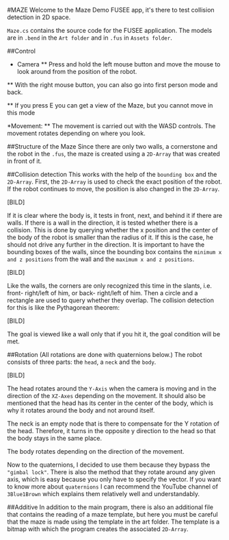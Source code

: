 #MAZE
Welcome to the Maze Demo FUSEE app, it's there to test collision detection in 2D space.

`Maze.cs` contains the source code for the FUSEE application.
The models are in  `.bend` in the `Art folder` and in `.fus` in `Assets folder`.

##Control
* Camera
** Press and hold the left mouse button and move the mouse to look around from the position of the robot.
   
** With the right mouse button, you can also go into first person mode and back.
   
** If you press E you can get a view of the Maze, but you cannot move in this mode


*Movement:
** The movement is carried out with the WASD controls. The movement rotates depending on where you look.

##Structure of the Maze
Since there are only two walls, a cornerstone and the robot in the `.fus`, the maze is created using a `2D-Array` that was created in front of it.

##Collision detection
This works with the help of the `bounding box` and the `2D-Array`. First, the `2D-Array` is used to check the exact position of the robot. If the robot continues to move, the position is also changed in the `2D-Array`.

[BILD]

If it is clear where the body is, it tests in front, next, and behind it if there are walls. If there is a wall in the direction, it is tested whether there is a collision. This is done by querying whether the x position and the center of the body of the robot is smaller than the radius of it. If this is the case, he should not drive any further in the direction. It is important to have the bounding boxes of the walls, since the bounding box contains the `minimum x and z positions` from the wall and the `maximum x and z positions`.

[BILD]

Like the walls, the corners are only recognized this time in the slants, i.e. front- right/left of him, or back- right/left of him. Then a circle and a rectangle are used to query whether they overlap.
The collision detection for this is like the Pythagorean theorem:
	
[BILD]

The goal is viewed like a wall only that if you hit it, the goal condition will be met.

##Rotation
(All rotations are done with quaternions below.)
The robot consists of three parts: the `head`, a `neck` and the `body`.

[BILD]

The head rotates around the `Y-Axis` when the camera is moving and in the direction of the `XZ-Axes` depending on the movement. It should also be mentioned that the head has its center in the center of the body, which is why it rotates around the body and not around itself.

The neck is an empty node that is there to compensate for the Y rotation of the head. Therefore, it turns in the opposite y direction to the head so that the body stays in the same place.

The body rotates depending on the direction of the movement.

Now to the quaternions, I decided to use them because they bypass the `"gimbal lock"`. There is also the method that they rotate around any given axis, which is easy because you only have to specify the vector. If you want to know more about `quaternions` I can recommend the YouTube channel of `3Blue1Brown` which explains them relatively well and understandably.


##Additive
In addition to the main program, there is also an additional file that contains the reading of a maze template, but here you must be careful that the maze is made using the template in the art folder. The template is a bitmap with which the program creates the associated `2D-Array`.





